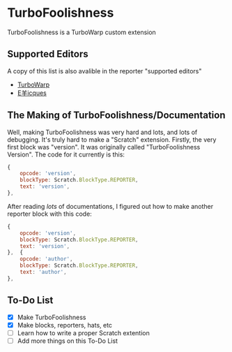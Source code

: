 # TurboFoolishness
TurboFoolishness is a TurboWarp custom extension
## Supported Editors
A copy of this list is also avalible in the reporter "supported editors"

- [TurboWarp](https://turbowarp.org/editor?extension=https://mwalters75.github.io/TurboFoolishness/TurboFoolishness.js)
- [E羊icques](https://sheeptester.github.io/scratch-gui/?url=https://mwalters75.github.io/TurboFoolishness/TurboFoolishness.js)
## The Making of TurboFoolishness/Documentation
Well, making TurboFoolishness was very hard and lots, and lots of debugging. It's truly hard to make a "Scratch" extension. Firstly, the very first block was "version". It was originally called "TurboFoolishness Version". The code for it currently is this:
```js
{
    opcode: 'version',
    blockType: Scratch.BlockType.REPORTER,
    text: 'version',
},
```
After reading *lots* of documentations, I figured out how to make another reporter block with this code:
```js
{
    opcode: 'version',
    blockType: Scratch.BlockType.REPORTER,
    text: 'version',
},  {
    opcode: 'author',
    blockType: Scratch.BlockType.REPORTER,
    text: 'author',
},
```
## To-Do List
- [x] Make TurboFoolishness
- [x] Make blocks, reporters, hats, etc
- [ ] Learn how to write a proper Scratch extention
- [ ] Add more things on this To-Do List
